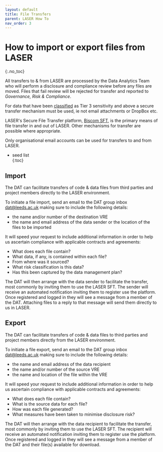 ```yaml
---
layout: default
title: File Transfers
parent: LASER How To
nav_order: 3
---
```


# How to import or export files from LASER
{:.no_toc}

All transfers to & from LASER are processed by the Data Analytics Team who will perform a disclosure and compliance review before any files are moved. Files that fail review will be rejected for transfer and reported to _Governance, Risk & Compliance_.  

For data that have been [classified](../laser_info/tiering.md) as Tier 3 sensitivity and above a secure transfer mechanism must be used, ie not email attachments or DropBox etc.  

LASER's Secure File Transfer platform, [Biscom SFT](https://laser-sft.leeds.ac.uk/sft), is the primary means of file transfer in and out of LASER. Other mechanisms for transfer are possible where appropriate.  

Only organisational email accounts can be used for transfers to and from LASER.  

* seed list  
{:toc}

## Import

The DAT can facilitate transfers of code & data files from third parties and project members directly to the LASER environment.  

To initiate a file import, send an email to the DAT group inbox [dat@leeds.ac.uk](mailto:dat@leeds.ac.uk) making sure to include the following details:
- the name and/or number of the destination VRE 
- the name and email address of the data sender or the location of the files to be imported

It will speed your request to include additional information in order to help us ascertain compliance with applicable contracts and agreements:  
- What does each file contain?  
- What data, if any, is contained within each file?  
- From where was it sourced?  
- What risk classification is this data?  
- Has this been captured by the data management plan?  

The DAT will then arrange with the data sender to facilitate the transfer, most commonly by inviting them to use the LASER SFT. The sender will receive an automated notification inviting them to register use the platform. Once registered and logged in they will see a message from a member of the DAT. Attaching files to a reply to that message will send them directly to us in LASER.  


## Export

The DAT can facilitate transfers of code & data files to third parties and project members directly from the LASER environment.  

To initiate a file export, send an email to the DAT group inbox [dat@leeds.ac.uk](mailto:dat@leeds.ac.uk) making sure to include the following details:
- the name and email address of the data recipient
- the name and/or number of the source VRE 
- the name and location of the file within the VRE

It will speed your request to include additional information in order to help us ascertain compliance with applicable contracts and agreements:  
   - What does each file contain?  
   - What is the source data for each file?  
   - How was each file generated?  
   - What measures have been taken to minimise disclosure risk?  

The DAT will then arrange with the data recipient to facilitate the transfer, most commonly by inviting them to use the LASER SFT. The recipient will receive an automated notification inviting them to register use the platform. Once registered and logged in they will see a message from a member of the DAT and their file(s) available for download.  
